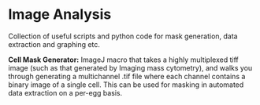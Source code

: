 # Image Analysis
Collection of useful scripts and python code for mask generation, data extraction and graphing etc.

**Cell Mask Generator:** ImageJ macro that takes a highly multiplexed tiff image (such as that generated by Imaging mass cytometry), and walks you through generating a multichannel .tif file where each channel contains a binary image of a single cell. This can be used for masking in automated data extraction on a per-egg basis.
